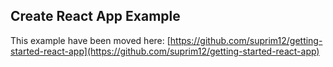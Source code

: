 ## Create React App Example

This example have been moved here: [https://github.com/suprim12/getting-started-react-app](https://github.com/suprim12/getting-started-react-app)
